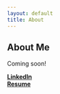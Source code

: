 ```yaml
---
layout: default
title: About
---
```

## About Me
Coming soon!

**[LinkedIn](https://www.linkedin.com/in/ken-ashley/)**  
**[Resume](/Resume.pdf)**

